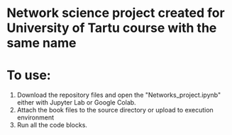 # Network science project created for University of Tartu course with the same name
# To use:
1) Download the repository files and open the "Networks_project.ipynb" either with Jupyter Lab or Google Colab. 
2) Attach the book files to the source directory or upload to execution environment
3) Run all the code blocks.
